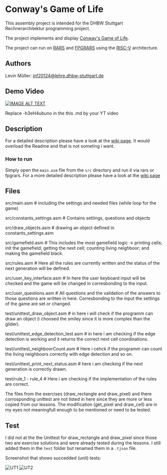 # Conway's Game of Life

This assembly project is intended for the DHBW Stuttgart Rechnerarchitektur programming project.

The project implements and display [Conway's Game of Life](https://en.wikipedia.org/wiki/The_Game_of_Life).

The project can run on [RARS](https://github.com/TheThirdOne/rars) and [FPGRARS](https://github.com/LeoRiether/FPGRARS) using the [RISC-V](https://riscv.org/) architecture.


## Authors

Levin Müller:    inf20124@lehre.dhbw-stuttgart.de

## Demo Video

[![IMAGE ALT TEXT](http://img.youtube.com/vi/-h3eH4ubuno/0.jpg)](http://www.youtube.com/watch?v=-h3eH4ubuno "Video Title")

Replace -h3eH4ubuno in the this .md by your YT video

## Description

For a detailed description please have a look at the [wiki page](https://github.com/muellevin/RARS_Game_of_Life/wiki).
It would overload the Readme and that is not someting i want.



### How to run

Simply open the ``main.asm`` file from the ``src`` directory and run it via rars or fpgrars.
For a more detailed description please have a look at the [wiki page](https://github.com/muellevin/RARS_Game_of_Life/wiki)


## Files

src/main.asm # including the settings and needed files (while loop for the game)

src/constants_settings.asm # Contains settings, questions and objects

src/draw_objects.asm    # drawing an object defined in constants_settings.asm

src/gamefield.asm   # This includes the most gamefield logic -> printing cells; init the gamefield; getting the next cell; counting living neighboor; and making the gamefield black.

src/rules.asm   # Here all the rules are currently written and the status of the next generation will be defined.

src/user_key_interface.asm  # In here the user keyboard input will be checked and the game will be changed in corresbonding to the input.

src/user_questions.asm  # All questions and the validation of the answers to those questions are written in here. Corresbonding to the input the settings of the game are set or changed.

test/unittest_draw_object.asm   # in here i will check if the programm can draw an object (i choosed the smiley since it is more complex than the glider).

test/unittest_edge_detection_test.asm   # in here i am checking if the edge detection is working and it returns the correct next cell coordinations.

test/unittest_neighboorCount.asm    # Here i cehck if the programm can count the living neighboors correctly with edge detection and so on.

test/unittest_print_next_status.asm # here i am checking if the next generation is correctly drawn.

test/rule_1 - rule_4    # Here i am checking if the implementation of the rules are correct.

The files from the exercises (draw_rectangle and draw_pixel) and there corrosponding unittest are not listed in here since they are more or less copied from our lessons.
The modification (get_pixel and draw_cell) are in my eyes not meaningfull enough to be mentioned or need to be tested.


## Test
I did not at the the Unittest for draw_rectangle and draw_pixel since those two are exercise solutions and were already tested during the lessons. I still added them in the ``test`` folder but renamed them in a ``.tjson`` file.

Screenshot that shows succedded (unit) tests:

![UT1](https://github.com/muellevin/RARS_Game_of_Life/wiki/images/UT_1.png)
![UT2](https://github.com/muellevin/RARS_Game_of_Life/wiki/images/UT_2.png)